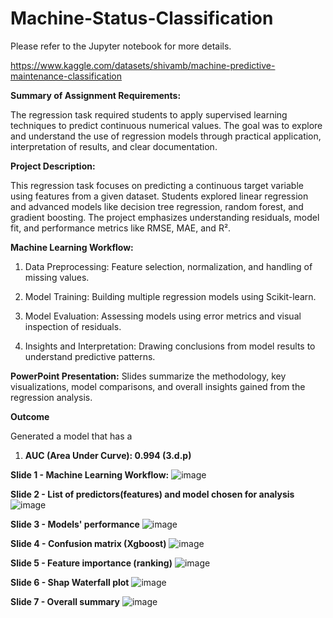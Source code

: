 # Machine-Status-Classification

Please refer to the Jupyter notebook for more details.

https://www.kaggle.com/datasets/shivamb/machine-predictive-maintenance-classification

**Summary of Assignment Requirements:**

The regression task required students to apply supervised learning techniques to predict continuous numerical values. The goal was to explore and understand the use of regression models through practical application, interpretation of results, and clear documentation.

**Project Description:**

This regression task focuses on predicting a continuous target variable using features from a given dataset. Students explored linear regression and advanced models like decision tree regression, random forest, and gradient boosting. The project emphasizes understanding residuals, model fit, and performance metrics like RMSE, MAE, and R².

**Machine Learning Workflow:**

1. Data Preprocessing: Feature selection, normalization, and handling of missing values.

2. Model Training: Building multiple regression models using Scikit-learn.

3. Model Evaluation: Assessing models using error metrics and visual inspection of residuals.

4. Insights and Interpretation: Drawing conclusions from model results to understand predictive patterns.

**PowerPoint Presentation:**
Slides summarize the methodology, key visualizations, model comparisons, and overall insights gained from the regression analysis.

**Outcome** 

Generated a model that has a 

1. **AUC (Area Under Curve): 0.994 (3.d.p)**


**Slide 1 - Machine Learning Workflow:**
![image](https://github.com/user-attachments/assets/8fd92753-8a7f-4793-92ec-bfb64df0a83c)

**Slide 2 - List of predictors(features) and model chosen for analysis**
![image](https://github.com/user-attachments/assets/8f63b1e5-6ed0-444c-b8ba-829961218161)

**Slide 3 - Models' performance**
![image](https://github.com/user-attachments/assets/e48a3e67-6764-44d0-b17c-fd403dfa29e2)

**Slide 4 - Confusion matrix  (Xgboost)**
![image](https://github.com/user-attachments/assets/58c7f3cb-64c7-4a88-89d9-c8901e8fe696)

**Slide 5 - Feature importance (ranking)**
![image](https://github.com/user-attachments/assets/04f501e3-2ad6-4413-81db-d2e1a9554a3d)

**Slide 6 - Shap Waterfall plot**
![image](https://github.com/user-attachments/assets/9d8bb42f-3bac-4424-8fb6-65f3c4495280)

**Slide 7 - Overall summary**
![image](https://github.com/user-attachments/assets/1f58501a-00d9-4b1e-89ba-301aa3a12313)

